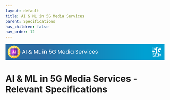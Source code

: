 ```yaml
---
layout: default
title: AI & ML in 5G Media Services 
parent: Specifications
has_children: false
nav_order: 12
---
```


<img src="../assets/images/Banner_AIML.png" /> 

# AI & ML in 5G Media Services - Relevant Specifications

